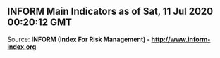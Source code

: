 ## INFORM Main Indicators as of Sat, 11 Jul 2020 00:20:12 GMT

Source: **INFORM (Index For Risk Management) - http://www.inform-index.org**